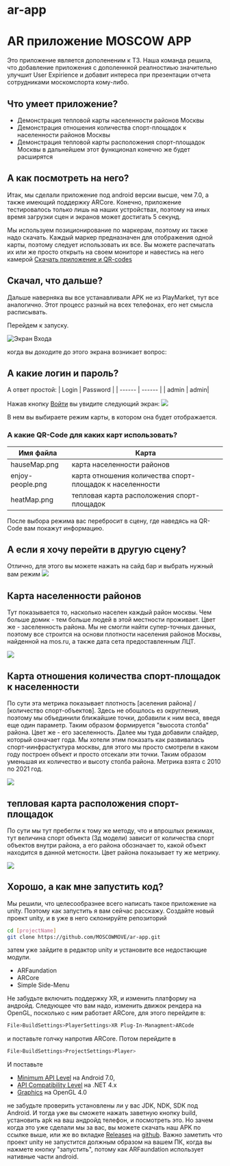 # ar-app
# AR приложение MOSCOW APP

Это приложение является дополененим к ТЗ. Наша команда решила, что добавление приложения с дополеннной реалностиью значительно улучшит User Expirience и добавит интереса при презентации отчета сотрудниками москомспорта кому-либо.



## Что умеет приложение?

- Демонстрация тепловой карты населенности районов Москвы
- Демонстрация отношения количества спорт-площадок к населенности районов Москвы
- Демонстрация тепловой карты расположения спорт-площадок Москвы
в дальнейшем этот функционал конечно же будет расширятся

## А как посмотреть на него?
Итак, мы сделали приложение под android версии высше, чем 7.0, а также имеющий поддержку ARСore. Конечно, приложение тестировалось только лишь на наших устройствах, поэтому на иных время загрузки сцен и экранов может достигать 5 секунд.

Мы используем позиционирование по маркерам, поэтому их также надо скачать.
Каждый маркер предназначен для отображения одной карты, поэтому следует использовать их все. Вы можете распечатать их или же просто открыть на своем мониторе и навестись на него камерой
[Cкачать приложение и QR-codes](https://drive.google.com/drive/folders/12KOw6aUfCZ1tYxdmDWP0d0gJGhikfAP0?usp=sharing)
## Скачал, что дальше?
Дальше наверняка вы все устанавливали APK не из PlayMarket, тут все аналогично. Этот процесс разный на всех телефонах, его нет смысла расписывать.

Перейдем к запуску.

![Экран Входа](https://sun9-35.userapi.com/impg/TtXv6ErblwxBPLjwJApN-hggGOjVRRYy-3pNwA/7Dr8Sh_gvUM.jpg?size=623x1280&quality=95&sign=ba2fd59bd846ad2c1c9ddbab30560181&type=album)

когда вы доходите до этого экрана возникает вопрос:
## А какие логин и пароль?
А ответ простой:
| Login | Password |
| ------ | ------ |
| admin | admin|

Нажав кнопку [Войти]() вы увидите следующий экран:
![](https://sun9-24.userapi.com/impg/2K5aKaRYDdfxRjyZyJAItnV2YZoR087R5l9vQA/uLaaGsVsPAw.jpg?size=623x1280&quality=95&sign=6826130eb8ee6d8e2ba5de14ada4d4ff&type=album)

В нем вы выбираете режим карты, в котором она будет отображается.

### А какие QR-Code для каких карт использовать?
| Имя файла | Карта |
| ------ | ------ |
| hauseMap.png |  карта населенности районов|
| enjoy-people.png | карта отношения количества спорт-площадок к населенности|
| heatMap.png | тепловая карта расположения спорт-площадок|

После выбора режима вас перебросит в сцену, где наведясь на QR-Сode вам покажут информацию.
##  А если я хочу перейти в другую сцену?
Отлично, для этого вы можете нажать на сайд бар и выбрать нужный  вам режим
![](https://sun9-69.userapi.com/impg/03FDVJdvfbGvGLxvul0gBo5YeacOWvL8naGi3g/5lxF2Fe2Q24.jpg?size=623x1280&quality=95&sign=8c85176e34321f2a0119636dc2c7e6e0&type=album)

## Карта населенности районов
Тут показывается то, насколько населен каждый район москвы. Чем больше домик - тем больше людей в этой местности проживает. Цвет же -  заселенность района. Мы не смогли найти супер-точных данных, поэтому все строится на основи плотности населения районов Москвы, найденной на mos.ru,  а также дата сета предоставленным ЛЦТ.

![](https://sun9-19.userapi.com/impg/eJ6jf29Sqaw581VNZr4b1yQp94kUQLm--MjaKA/NZyKEYPXHOk.jpg?size=623x1280&quality=95&sign=0343b4a30e796c9f3d782751d550e8b4&type=album)

## Карта отношения количества спорт-площадок к населенности
По сути эта метрика показывает плотность [аселения района] / [количество спорт-объектов]. Здесь не обошлось ез округления, поэтому мы объединили ближайшие точки, добавили к ним веса, введя еще один параметр. Таким образом формируется "выосота столба" района. Цвет же - его заселенность. Далее мы туда добавили слайдер, который означает года. Мы хотели этим показать как развивалась спорт-иинфрастуктура москвы, для этого мы просто смотрели в каком году построен объект и просто отсекали эти точки. Таким образом уменьшая их количество и высоту столба района. Метрика взята с 2010 по 2021 год.

![](https://sun9-66.userapi.com/impg/oiU1T64BiX9bk1buuAJqHcKmEtbD3-j0KQim0A/bKxFm9h1cDM.jpg?size=623x1280&quality=95&sign=827ced80b2210c1ce697d79708b01493&type=album)

## тепловая карта расположения спорт-площадок
По сути мы тут пребегли к тому же методу, что и впрошлых режимах, тут величина спорт объекта (3д модели) зависит от количества спорт объектов внутри района, а его района обозначает то, какой объект находится  в данной метсности. Цвет района показывает ту же метрику. 

![](https://sun9-15.userapi.com/impg/Q1mKsoIi2WzzAoYyHbYBv3ONS19Te22ZyxBQqw/y-_40OXk6aM.jpg?size=623x1280&quality=95&sign=fee9ae07bd32988d80af16f2f7f38488&type=album)


## Хорошо, а как мне запустить код?
Мы решили, что целесообразнее всего написать такое приложение на unity. Поэтому как запустить я вам сейчас расскажу. 
Cоздайте новый проект unity, и в уже в него склонируйте репозиторий 
```sh
cd [projectName]
git clone https://github.com/MOSCOWMOVE/ar-app.git
```
затем уже зайдите в редактор unity и установите все недостающие модули.
- ARFaundation
- ARCore
- Simple Side-Menu

Не забудьте включить поддержку XR, и изменить платформу на андройд.
Следующее что вам надо, изменить движок рендера на OpenGL, посколько с ним работает ARCore, для этого перейдите в:
```sh
File>BuildSettings>PlayerSettings>XR Plug-In-Managment>ARCode
```
 и поставьте голчку напротив ARCore.
 Потом перейдите в 
 ```sh
File>BuildSettings>ProjectSettings>Player>
```
И поставьте 
 - [Minimum API Level]() на Android 7.0, 
 - [API Compatibility Level]() на .NET 4.x
 - [Graphiсs]() на OpenGL 4.0
 
 не забудьте проверить установлены ли у вас JDK, NDK, SDK под Android.
И тогда уже вы сможете нажать заветную кнопку build, установить apk на ваш андройд телефон, и посмотреть это. Но зачем когда это уже сделали мы за вас, вы можете скачать наш APK по ссылке выше, или же во вкладке [Releases]() на [github](). Важно заметить что проект unity не запустится должным образом на вашем ПК, когда вы нажмете кнопку "запустить", потому как ARFaundation использует нативные части android.
